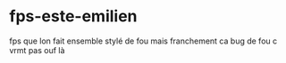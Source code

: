 # fps-este-emilien
fps que lon fait ensemble
stylé de fou
mais franchement ca bug de fou c vrmt pas ouf là

